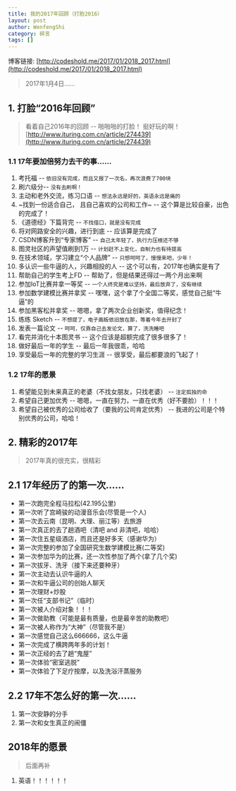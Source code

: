 ```yaml
---
title: 我的2017年回顾（打脸2016）
layout: post
author: WenfengShi
category: 碎言
tags: []
---
```

博客链接: [http://codeshold.me/2017/01/2018_2017.html](http://codeshold.me/2017/01/2018_2017.html)

> 2017年1月4日……


## 1. 打脸“2016年回顾”
> 看着自己2016年的回顾 -- 啪啪啪的打脸！ 
挺好玩的啊！
[http://www.ituring.com.cn/article/274439](http://www.ituring.com.cn/article/274439)

### 1.1 17年要加倍努力去干的事……
1. 考托福 -- `依旧没有完成，而且又报了一次名，再次浪费了700块`
2. 刷六级分-- `没有去刷啊！`
3. 主动和老外交流，练习口语 -- `想法永远是好的，英语永远是痛的`
4. ~找到一份适合自己， 且自己喜欢的公司和工作~ -- 这个算是比较自豪，出色的完成了！
5. 《道德经》下篇背完 -- `不找借口，就是没有完成`
6. 将对网路安全的兴趣，进行到底 -- 应该算是完成了
7. CSDN博客升到“专家博客” -- `自己太年轻了，执行力压根还不够`
8. 图灵社区的声望值刷到1万 -- `计划赶不上变化，自制力也有待提高`
9. 在技术领域，学习建立“个人品牌” -- `只想呵呵了，慢慢来吧，少年！`
10. 多认识一些牛逼的人，兴趣相投的人 -- 这个可以有，2017年也确实是有了
11. 帮助自己的学生考上FD -- 帮助了，但是结果还得过一两个月出来啊
11. 参加IoT比赛并拿一等奖 -- `一个人终究是难以坚持，最后放弃了，没有继续`
12. 参加数学建模比赛并拿奖 -- 嘿嘿，这个拿了个全国二等奖，感觉自己挺“牛逼”的
13. 参加黑客松并拿奖 -- 嗯嗯，拿了两次企业创新奖，值得纪念！
14. 练练 Sketch -- `不想提了，电子画板依旧放在那，等着今年去开封了`
15. 发表一篇论文 -- `呵呵，仅靠自己去发论文，算了，洗洗睡吧`
16. 看完并消化十本图灵书 -- 这个应该是超额完成了很多很多了！
14. 做好最后一年的学生 -- 最后一年我很乖，哈哈
15. 享受最后一年的完整的学习生涯 -- 很享受，最后都要浪的飞起了！


### 1.2 17年的愿景
1. 希望能见到未来真正的老婆（不找女朋友，只找老婆） -- `注定孤独的命`
2. 希望自己更加优秀 -- 嗯嗯，一直在努力，一直在优秀（好不要脸）！！！
3. 希望自己被优秀的公司给收了（要我的公司肯定优秀） -- 我进的公司是个特别优秀的公司，哈哈！


## 2. 精彩的2017年
> 2017年真的很充实，很精彩

## 2.1 17年经历了的第一次……
- 第一次跑完全程马拉松(42.195公里)
- 第一次听了宫崎骏的动漫音乐会(尽管是一个人)
- 第一次去云南（昆明、大理、丽江等）去旅游
- 第一次真正的去了趟酒吧（清吧 and 非清吧，哈哈）
- 第一次住五星级酒店，而且还是好多天（感谢华为）
- 第一次完整的参加了全国研究生数学建模比赛(二等奖)
- 第一次参加华为的比赛，还一次性参加了两个(拿了几个奖)
- 第一次拔牙、洗牙（接下来还要种牙）
- 第一次主动去认识牛逼的人
- 第一次和牛逼公司的创始人聊天
- 第一次理财+炒股
- 第一次任“支部书记”（临时）
- 第一次被人介绍对象！！！
- 第一次做助教（可能是最有质量，也是最辛苦的助教吧）
- 第一次被人称作为“大神”（尽管我不是）
- 第一次感觉自己这么666666，这么牛逼
- 第一次完成了横跨两年多的计划！
- 第一次正经的去了趟“鬼屋”
- 第一次体验“密室逃脱”
- 第一次体验了下足疗按摩，以及洗浴汗蒸服务



## 2.2 17年不怎么好的第一次……
1. 第一次安静的分手
2. 第一次和女生真正的闹僵



## 2018年的愿景
> 后面再补

1. 英语！！！！！！


